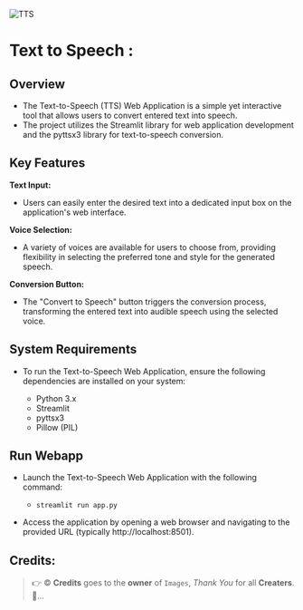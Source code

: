 ![TTS](https://github.com/C-Logesh-Perumal-29/C_LP-NLP-Project/assets/125385633/afc1bcaa-6edf-4b2f-b8f2-8bf743626148)

# Text to Speech :

## Overview

  - The Text-to-Speech (TTS) Web Application is a simple yet interactive tool that allows users to convert entered text into speech.
  - The project utilizes the Streamlit library for web application development and the pyttsx3 library for text-to-speech conversion.

## Key Features

**Text Input:**

  - Users can easily enter the desired text into a dedicated input box on the application's web interface.

**Voice Selection:**

  - A variety of voices are available for users to choose from, providing flexibility in selecting the preferred tone and style for the generated speech.

**Conversion Button:**

  - The "Convert to Speech" button triggers the conversion process, transforming the entered text into audible speech using the selected voice.

## System Requirements

  - To run the Text-to-Speech Web Application, ensure the following dependencies are installed on your system:

    - Python 3.x
    - Streamlit
    - pyttsx3
    - Pillow (PIL)

## Run Webapp

  - Launch the Text-to-Speech Web Application with the following command:

    - `streamlit run app.py`

  - Access the application by opening a web browser and navigating to the provided URL (typically http://localhost:8501).

## Credits:

  > 👉 ©️ **Credits** goes to the **owner** of `Images`, _Thank You_ for all **Creaters**.🤝...
